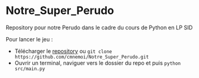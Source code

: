 # Notre_Super_Perudo
Repository pour notre Perudo dans le cadre du cours de Python en LP SID

Pour lancer le jeu :
 * Télécharger le [repository](https://github.com/cmnemoi/Notre_Super_Perudo/archive/refs/heads/main.zip) ou `git clone https://github.com/cmnemoi/Notre_Super_Perudo.git`
 * Ouvrir un terminal, naviguer vers le dossier du repo et puis `python src/main.py`

